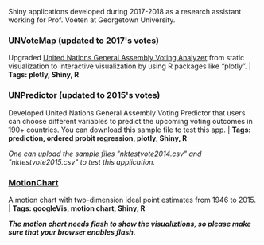 Shiny applications developed during 2017-2018 as a research assistant working for Prof. Voeten at Georgetown University.


### UNVoteMap (updated to 2017's votes)
Upgraded [United Nations General Assembly Voting Analyzer](https://yili.shinyapps.io/developing/) from static visualization to interactive visualization by using R packages like “plotly”. | __Tags: plotly, Shiny, R__


### UNPredictor (updated to 2015's votes)
Developed United Nations General Assembly Voting Predictor that users can choose different variables to predict the upcoming voting outcomes in 190+ countries. You can download this sample file to test this app. | __Tags: prediction, ordered probit regression, plotly, Shiny, R__
 
_One can upload the sample files "nktestvote2014.csv" and "nktestvote2015.csv" to test this application._
 
 
### [MotionChart](https://yili.shinyapps.io/MotionChart/)
A motion chart with two-dimension ideal point estimates from 1946 to 2015. | __Tags: googleVis, motion chart, Shiny, R__

___The motion chart needs flash to show the visualiztions, so please make sure that your browser enables flash.___



